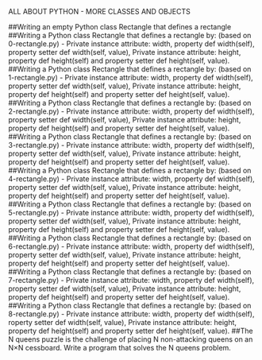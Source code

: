 ALL ABOUT PYTHON - MORE CLASSES AND OBJECTS

##Writing an empty Python class Rectangle that defines a rectangle
##Writing a Python class Rectangle that defines a rectangle by: (based on 0-rectangle.py) - Private instance attribute: width, property def width(self), property setter def width(self, value), Private instance attribute: height, property def height(self) and property setter def height(self, value).
##Writing a Python class Rectangle that defines a rectangle by: (based on 1-rectangle.py) - Private instance attribute: width, property def width(self), property setter def width(self, value), Private instance attribute: height, property def height(self) and property setter def height(self, value).
##Writing a Python class Rectangle that defines a rectangle by: (based on 2-rectangle.py) - Private instance attribute: width, property def width(self), property setter def width(self, value), Private instance attribute: height, property def height(self) and property setter def height(self, value).
##Writing a Python class Rectangle that defines a rectangle by: (based on 3-rectangle.py) - Private instance attribute: width, property def width(self), property setter def width(self, value), Private instance attribute: height, property def height(self) and property setter def height(self, value).
##Writing a Python class Rectangle that defines a rectangle by: (based on 4-rectangle.py) - Private instance attribute: width, property def width(self), property setter def width(self, value), Private instance attribute: height, property def height(self) and property setter def height(self, value).
##Writing a Python class Rectangle that defines a rectangle by: (based on 5-rectangle.py) - Private instance attribute: width, property def width(self), property setter def width(self, value), Private instance attribute: height, property def height(self) and property setter def height(self, value).
##Writing a Python class Rectangle that defines a rectangle by: (based on 6-rectangle.py) - Private instance attribute: width, property def width(self), property setter def width(self, value), Private instance attribute: height, property def height(self) and property setter def height(self, value).
##Writing a Python class Rectangle that defines a rectangle by: (based on 7-rectangle.py) - Private instance attribute: width, property def width(self), property setter def width(self, value), Private instance attribute: height, property def height(self) and property setter def height(self, value).
##Writing a Python class Rectangle that defines a rectangle by: (based on 8-rectangle.py) - Private instance attribute: width, property def width(self), roperty setter def width(self, value), Private instance attribute: height, property def height(self) and property setter def height(self, value).
##The N queens puzzle is the challenge of placing N non-attacking queens on an N×N cessboard. Write a program that solves the N queens problem.
